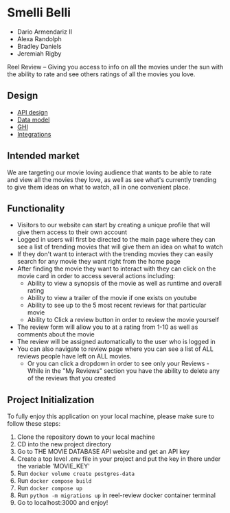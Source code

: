 # Smelli Belli

- Dario Armendariz II
- Alexa Randolph
- Bradley Daniels
- Jeremiah Rigby

Reel Review – Giving you access to info on all the movies under the sun with the ability to rate and see others ratings of all the movies you love.

## Design

- [API design](docs/apis.md)
- [Data model](docs/data-model.md)
- [GHI](docs/ghi.md)
- [Integrations](docs/integrations.md)

## Intended market

We are targeting our movie loving audience that wants to be able to rate and view all the movies they love, as well as see what's currently trending to give them ideas on what to watch, all in one convenient place.

## Functionality

- Visitors to our website can start by creating a unique profile that will give them access to their own account
- Logged in users will first be directed to the main page where they can see a list of trending movies that will give them an idea on what to watch
- If they don't want to interact with the trending movies they can easily search for any movie they want right from the home page
- After finding the movie they want to interact with they can click on the movie card in order to access several actions including:
  - Ability to view a synopsis of the movie as well as runtime and overall rating
  - Ability to view a trailer of the movie if one exists on youtube
  - Ability to see up to the 5 most recent reviews for that particular movie
  - Ability to Click a review button in order to review the movie yourself
- The review form will allow you to at a rating from 1-10 as well as comments about the movie
- The review will be assigned automatically to the user who is logged in
- You can also navigate to review page where you can see a list of ALL reviews people have left on ALL movies.
  - Or you can click a dropdown in order to see only your Reviews
    -While in the "My Reviews" section you have the ability to delete any of the reviews that you created

## Project Initialization

To fully enjoy this application on your local machine, please make sure to follow these steps:

1. Clone the repository down to your local machine
2. CD into the new project directory
3. Go to THE MOVIE DATABASE API website and get an API key
4. Create a top level .env file in your project and put the key in there under the variable 'MOVIE_KEY'
5. Run `docker volume create postgres-data`
6. Run `docker compose build`
7. Run `docker compose up`
8. Run `python -m migrations up` in reel-review docker container terminal
9. Go to localhost:3000 and enjoy!
